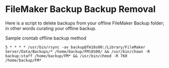 # FileMaker Backup Backup Removal
Here is a script to delete backups from your offline FileMaker Backup folder; in other words curating your offline backup.

Sample crontab offline backup method
```Shell
5 * * * * /usr/bin/rsync -av backup@fm18s00:/Library/FileMaker Server/Data/Backups/* /home/backup/FM18S00/ && /usr/bin/chown -R backup:staff /home/backup/FM* && /usr/bin/chmod -R 760 /home/backup/FM*
```
